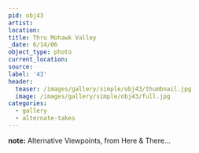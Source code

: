 ```yaml
---
pid: obj43
artist:
location:
title: Thru Mohawk Valley
_date: 6/14/06
object_type: photo
current_location:
source:
label: '43'
header:
  teaser: /images/gallery/simple/obj43/thumbnail.jpg
  image: /images/gallery/simple/obj43/full.jpg
categories:
  - gallery
  - alternate-takes
---
```


**note:**
Alternative Viewpoints, from Here & There...
